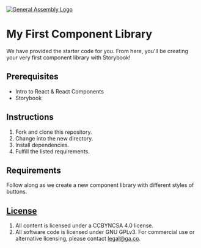 [![General Assembly Logo](https://camo.githubusercontent.com/1a91b05b8f4d44b5bbfb83abac2b0996d8e26c92/687474703a2f2f692e696d6775722e636f6d2f6b6538555354712e706e67)](https://generalassemb.ly/education/web-development-immersive)

# My First Component Library

We have provided the starter code for you. From here, you'll be creating your very first component library with Storybook!

## Prerequisites

- Intro to React & React Components
- Storybook

## Instructions

1.  Fork and clone this repository.
1.  Change into the new directory.
1.  Install dependencies.
1.  Fulfill the listed requirements.

## Requirements

Follow along as we create a new component library with different styles of buttons.

## [License](LICENSE)

1.  All content is licensed under a CC­BY­NC­SA 4.0 license.
1.  All software code is licensed under GNU GPLv3. For commercial use or
    alternative licensing, please contact legal@ga.co.
